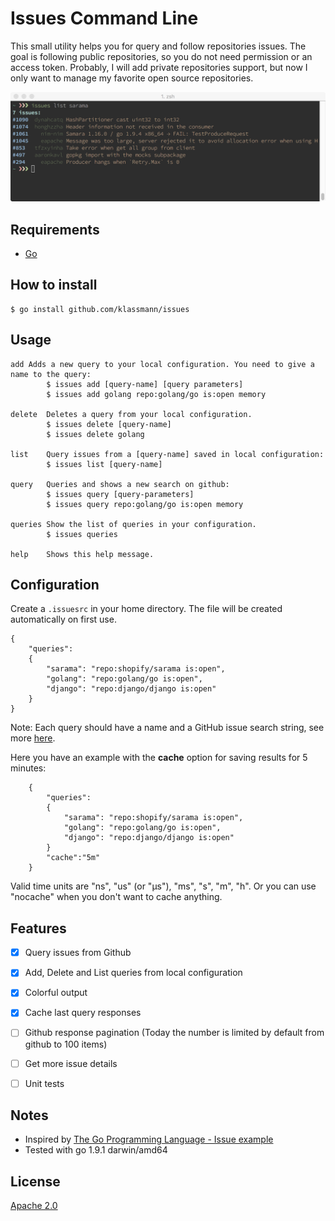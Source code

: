 # Issues Command Line

This small utility helps you for query and follow repositories issues. The goal is following public repositories, so you do not need permission or an access token. Probably, I will add private repositories support, but now I only want to manage my favorite open source repositories.

![Screenshot](screenshot.png)

## Requirements
- [Go](http://golang.org)

## How to install

    $ go install github.com/klassmann/issues

## Usage

    add	Adds a new query to your local configuration. You need to give a name to the query:
            $ issues add [query-name] [query parameters]
            $ issues add golang repo:golang/go is:open memory

    delete	Deletes a query from your local configuration.
            $ issues delete [query-name]
            $ issues delete golang

    list	Query issues from a [query-name] saved in local configuration:
            $ issues list [query-name]

    query	Queries and shows a new search on github:
            $ issues query [query-parameters]
            $ issues query repo:golang/go is:open memory

    queries	Show the list of queries in your configuration.
            $ issues queries

    help	Shows this help message.


## Configuration
Create a `.issuesrc` in your home directory. The file will be created automatically on first use.

    {
        "queries": 
        {
            "sarama": "repo:shopify/sarama is:open",
            "golang": "repo:golang/go is:open",
            "django": "repo:django/django is:open"
        }
    }

Note: Each query should have a name and a GitHub issue search string, see more [here](https://developer.github.com/v3/search/#search-issues).

Here you have an example with the **cache** option for saving results for 5 minutes:
```
    {
        "queries": 
        {
            "sarama": "repo:shopify/sarama is:open",
            "golang": "repo:golang/go is:open",
            "django": "repo:django/django is:open"
        }
        "cache":"5m"
    }
```
Valid time units are "ns", "us" (or "µs"), "ms", "s", "m", "h".
Or you can use "nocache" when you don't want to cache anything.

## Features

- [X] Query issues from Github
- [X] Add, Delete and List queries from local configuration
- [X] Colorful output
- [X] Cache last query responses
- [ ] Github response pagination (Today the number is limited by default from github to 100 items)
- [ ] Get more issue details
- [ ] Unit tests


## Notes

- Inspired by [The Go Programming Language - Issue example](https://github.com/adonovan/gopl.io/tree/master/ch4/issues)
- Tested with go 1.9.1 darwin/amd64

## License
[Apache 2.0](LICENSE)
